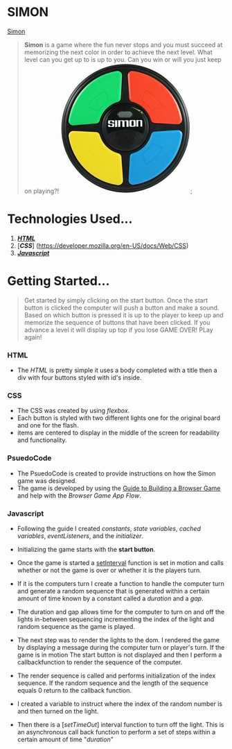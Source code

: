 # SIMON
[Simon](https://cloudpc7.github.io/project/)

> **Simon** is a game where the fun never stops and you must succeed at memorizing the next color in order to achieve the next level. What level can you get up to is up to you. Can you win or will you just keep on playing?!
<img src="/simonPic.jpg">;

# Technologies Used...
1. [**_HTML_**](https://developer.mozilla.org/en-US/docs/Web/HTML)
2. [**_CSS_**] (https://developer.mozilla.org/en-US/docs/Web/CSS)
3. [**_Javascript_**](https://developer.mozilla.org/en-US/docs/Web/JavaScript)

# Getting Started...
> Get started by simply clicking on the start button. Once the start button is clicked the computer will push a button and make a sound. Based on which button is pressed it is up to the player to keep up and memorize the sequence of buttons that have been clicked. If you advance a level it will display up top if you lose GAME OVER! PLay again!

### HTML
* The _HTML_ is pretty simple it uses a body completed with a title then a div with four buttons styled with id's inside.

### CSS
* The CSS was created by using _flexbox_.
* Each button is styled with two different lights one for the original board and one for the flash.
* items are centered to display in the middle of the screen for readability and functionality. 

### PsuedoCode
* The PsuedoCode is created to provide instructions on how the Simon game was designed.
* The game is developed by using the [Guide to Building a Browser Game](https://gist.github.com/jim-clark/6f1919291f6007b2c0b2c93d925d6bac) and help with the _Browser Game App Flow_.

### Javascript

* Following the guide I created _constants_, _state variables_, _cached variables_, _eventListeners_, and the _initializer_. 

* Initializing the game starts with the **start button**.

* Once the game is started a [setInterval](https://developer.mozilla.org/en-US/docs/Web/API/WindowOrWorkerGlobalScope/setInterval) function is set in motion and calls whether or not the game is over or whether it is the players turn.

* If it is the computers turn  I create a function to handle the computer turn and generate a random sequence that is generated within a certain amount of time known by a constant called a _duration_ and a _gap_. 

* The duration and gap allows time for the computer to turn on and off the lights in-between sequencing incrementing the index of the light and random sequence as the game is played. 

* The next step was to render the lights to the dom. I rendered the game by displaying a message during the computer turn or player's turn. If the game is in motion The start button is not displayed and then I perform a callbackfunction to render the sequence of the computer. 

* The render sequence is called and performs initialization of the index sequence. If the random sequence and the length of the sequence equals 0  return to the callback function. 

* I created a variable to instruct where the index of the random number is and then turned on the light. 
* Then there is a [_setTimeOut_] interval function to turn off the light. This is an asynchronous call back function to perform a set of steps within a certain amount of time "_duration_"